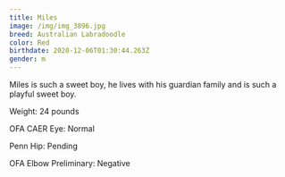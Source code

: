 ```yaml
---
title: Miles
image: /img/img_3896.jpg
breed: Australian Labradoodle
color: Red
birthdate: 2020-12-06T01:30:44.263Z
gender: m
---
```

Miles is such a sweet boy, he lives with his guardian family and is such a playful sweet boy.

Weight: 24 pounds

OFA CAER Eye: Normal

Penn Hip: Pending

OFA Elbow Preliminary: Negative
